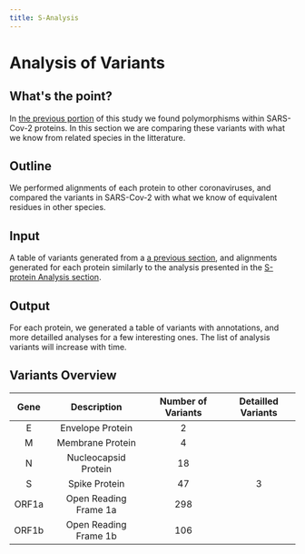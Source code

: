 ```yaml
---
title: S-Analysis
---
```

# Analysis of Variants



## What's the point?

In [the previous portion](https://github.com/galaxyproject/SARS-CoV-2/tree/master/genomics/4-Variation) of this study we found polymorphisms within SARS-Cov-2 proteins. In this section we are comparing these variants with what we know from related species in the litterature.

## Outline

We performed alignments of each protein to other coronaviruses, and compared the variants in SARS-Cov-2 with what we know of equivalent residues in other species.

## Input

A table of variants generated from a [a previous section](https://github.com/galaxyproject/SARS-CoV-2/tree/master/genomics/4-Variation), and alignments generated for each protein similarly to the analysis presented in the
[S-protein Analysis section](https://github.com/galaxyproject/SARS-CoV-2/tree/master/genomics/5-S-analysis).
## Output

For each protein, we generated a table of variants with annotations, and more detailled analyses for a few interesting ones. The list of analysis variants will increase with time.


## Variants Overview


| Gene  | Description | Number of Variants | Detailled Variants |
|:------------:|:--------------:|:--------------:|:--------------:|
|E      | Envelope Protein | 2 | |
|M      | Membrane Protein | 4 | |
|N      | Nucleocapsid Protein | 18 | |
|S      | Spike Protein  | 47 | 3 |
|ORF1a  | Open Reading Frame 1a | 298 | |
|ORF1b  | Open Reading Frame 1b | 106 | |
